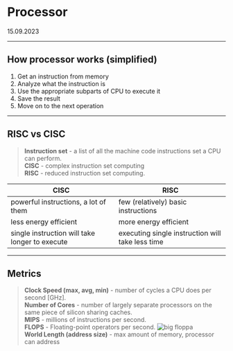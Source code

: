 # Processor

15.09.2023

___

## How processor works (simplified)

1) Get an instruction from memory
2) Analyze what the instruction is
3) Use the appropriate subparts of CPU to execute it
4) Save the result
5) Move on to the next operation

___

## RISC vs CISC

> **Instruction set** - a list of all the machine code instructions set a CPU can perform.\
> **CISC** - complex instruction set computing\
> **RISC** - reduced instruction set computing.

CISC | RISC
---|---
powerful instructions, a lot of them | few (relatively) basic instructions
less energy efficient | more energy efficient
single instruction will take longer to execute | executing single instruction will take less time

___

## Metrics

> **Clock Speed (max, avg, min)** - number of cycles a CPU does per second [GHz].\
> **Number of Cores** - number of largely separate processors on the same piece of silicon sharing caches.\
> **MIPS** - millions of instructions per second.\
> **FLOPS** - Floating-point operators per second. ![big floppa](https://i.kym-cdn.com/photos/images/newsfeed/001/865/723/8f3.jpg)\
> **World Length (address size)** - max amount of memory, processor can address